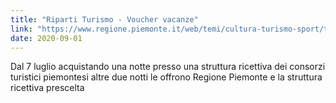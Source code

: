 ```yaml
---
title: "Riparti Turismo - Voucher vacanze"
link: "https://www.regione.piemonte.it/web/temi/cultura-turismo-sport/turismo/riparti-turismo-voucher-vacanze"
date: 2020-09-01
---
```


Dal 7 luglio acquistando una notte presso una struttura ricettiva dei consorzi turistici piemontesi altre due notti le offrono Regione Piemonte e la struttura ricettiva prescelta
